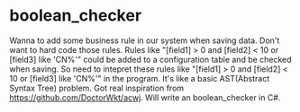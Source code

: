 # boolean_checker

Wanna to add some business rule in our system when saving data. Don't want to hard code those rules.
Rules like "[field1] > 0 and [field2] < 10 or [field3] like 'CN%'" could be added to a configuration table 
and be checked when saving.
So need to intepret these rules like "[field1] > 0 and [field2] < 10 or [field3] like 'CN%'" in the program.
It's like a basic AST(Abstract Syntax Tree) problem.
Got real inspiration from https://github.com/DoctorWkt/acwj.
Will write an boolean_checker in C#.

